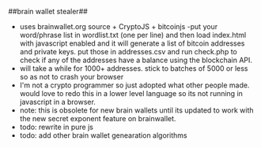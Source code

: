 ##brain wallet stealer##
- uses brainwallet.org source + CryptoJS + bitcoinjs
-put your word/phrase list in wordlist.txt (one per line) and then load index.html with javascript enabled and it will generate a list of bitcoin addresses and private keys. put those in addresses.csv and run check.php to check if any of the addresses have a balance using the blockchain API.
- will take a while for 1000+ addresses. stick to batches of 5000 or less so as not to crash your browser
- I'm not a crypto programmer so just adopted what other people made. would love to redo this in a lower level language so its not running in javascript in a browser.
- note: this is obsolete for new brain wallets until its updated to work with the new secret exponent feature on brainwallet.
- todo: rewrite in pure js
- todo: add other brain wallet genearation algorithms
